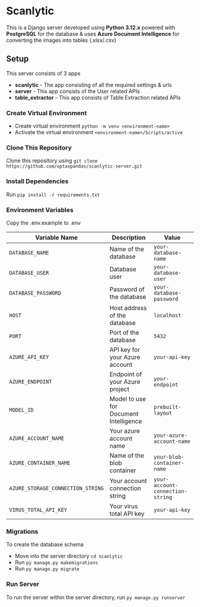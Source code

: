 # Scanlytic
This is a Django server developed using **Python 3.12.x** powered with **PostgreSQL** for the database & uses **Azure Document Intelligence** for converting the images into tables (.xlsx/.csv)

## Setup
This server consists of 3 apps
- **scanlytic** - The app consisting of all the required settings & urls
- **server** - This app consists of the User related APIs
- **table_extractor** - This app consists of Table Extraction related APIs

### Create Virtual Environment
- Create virtual environment `python -m venv <environment-name>`
- Activate the virtual environment `<environment-name>/Scripts/active`

### Clone This Repository
Clone this repository using `git clone https://github.com/optaxpandas/scanlytic-server.git`

### Install Dependencies
Run `pip install -r requirements.txt`

### Environment Variables
Copy the .env.example to .env


| Variable Name                     | Description                            | Value                            |
| --------------------------------- | -------------------------------------- | -------------------------------- |
| `DATABASE_NAME`                   | Name of the database                   | `your-database-name`             |
| `DATABASE_USER`                   | Database user                          | `your-database-user`             |
| `DATABASE_PASSWORD`               | Password of the database               | `your-database-password`         |
| `HOST`                            | Host address of the database           | `localhost`                      |
| `PORT`                            | Port of the database                   | `5432`                           |
| `AZURE_API_KEY`                   | API key for your Azure account         | `your-api-key`                   |
| `AZURE_ENDPOINT`                  | Endpoint of your Azure project         | `your-endpoint`                  |
| `MODEL_ID`                        | Model to use for Document Intelligence | `prebuilt-layout`                |
| `AZURE_ACCOUNT_NAME`              | Your azure account name                | `your-azure-account-name`        |
| `AZURE_CONTAINER_NAME`            | Name of the blob container             | `your-blob-container-name`       |
| `AZURE_STORAGE_CONNECTION_STRING` | Your account connection string         | `your-account-connection-string` |
| `VIRUS_TOTAL_API_KEY`             | Your virus total API key               | `your-api-key`                   |


### Migrations
To create the database schema 
- Move into the server directory `cd scanlytic`
- Run `py manage.py makemigrations`
- Run `py manage.py migrate`

### Run Server
To run the server within the server directory, run `py manage.py runserver`
